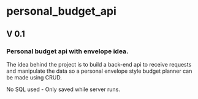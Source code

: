 # personal_budget_api
## V 0.1
### Personal budget api with envelope idea.

The idea behind the project is to build a back-end api to receive requests and manipulate the data so a personal envelope style budget planner can be made using CRUD.

No SQL used - Only saved while server runs.

